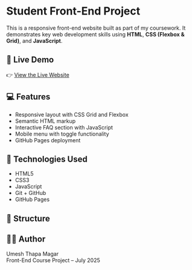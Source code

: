 # Student Front-End Project

This is a responsive front-end website built as part of my coursework. It demonstrates key web development skills using **HTML**, **CSS (Flexbox & Grid)**, and **JavaScript**.

## 🔗 Live Demo
👉 [View the Live Website](https://umeshthapamagar.github.io/UmeshThapaMagar-student-project/)

## 💻 Features
- Responsive layout with CSS Grid and Flexbox
- Semantic HTML markup
- Interactive FAQ section with JavaScript
- Mobile menu with toggle functionality
- GitHub Pages deployment

## 🚀 Technologies Used
- HTML5
- CSS3
- JavaScript
- Git + GitHub
- GitHub Pages

## 📁 Structure

## 👨‍🎓 Author
Umesh Thapa Magar  
Front-End Course Project – July 2025
